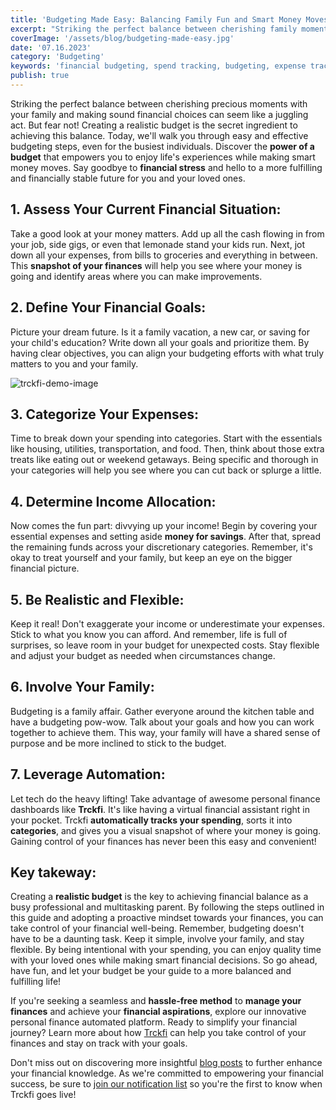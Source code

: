 ```yaml
---
title: 'Budgeting Made Easy: Balancing Family Fun and Smart Money Moves'
excerpt: "Striking the perfect balance between cherishing family moments and making wise financial choices can feel like a juggling act. But fear not! Discover how to create a realistic budget that empowers you to enjoy life while managing finances effectively. Say goodbye to stress and embrace a fulfilling, financially stable future for you and your loved ones."
coverImage: '/assets/blog/budgeting-made-easy.jpg'
date: '07.16.2023'
category: 'Budgeting'
keywords: 'financial budgeting, spend tracking, budgeting, expense tracking, budget planning, financial health, guide, tools, tips, personal finance, financial management, financial goals, financial control, budgeting made easy, family finances'
publish: true
---
```

Striking the perfect balance between cherishing precious moments with your family and making sound financial choices can seem like a juggling act. But fear not! Creating a realistic budget is the secret ingredient to achieving this balance. Today, we'll walk you through easy and effective budgeting steps, even for the busiest individuals. Discover the **power of a budget** that empowers you to enjoy life's experiences while making smart money moves. Say goodbye to **financial stress** and hello to a more fulfilling and financially stable future for you and your loved ones.

## 1. Assess Your Current Financial Situation:
Take a good look at your money matters. Add up all the cash flowing in from your job, side gigs, or even that lemonade stand your kids run. Next, jot down all your expenses, from bills to groceries and everything in between. This **snapshot of your finances** will help you see where your money is going and identify areas where you can make improvements.

## 2. Define Your Financial Goals:
Picture your dream future. Is it a family vacation, a new car, or saving for your child's education? Write down all your goals and prioritize them. By having clear objectives, you can align your budgeting efforts with what truly matters to you and your family.

![trckfi-demo-image](/assets/blog/track-all-expenses.png)

## 3. Categorize Your Expenses:
Time to break down your spending into categories. Start with the essentials like housing, utilities, transportation, and food. Then, think about those extra treats like eating out or weekend getaways. Being specific and thorough in your categories will help you see where you can cut back or splurge a little.

## 4. Determine Income Allocation:
Now comes the fun part: divvying up your income! Begin by covering your essential expenses and setting aside **money for savings**. After that, spread the remaining funds across your discretionary categories. Remember, it's okay to treat yourself and your family, but keep an eye on the bigger financial picture.

## 5. Be Realistic and Flexible:
Keep it real! Don't exaggerate your income or underestimate your expenses. Stick to what you know you can afford. And remember, life is full of surprises, so leave room in your budget for unexpected costs. Stay flexible and adjust your budget as needed when circumstances change.

## 6. Involve Your Family:
Budgeting is a family affair. Gather everyone around the kitchen table and have a budgeting pow-wow. Talk about your goals and how you can work together to achieve them. This way, your family will have a shared sense of purpose and be more inclined to stick to the budget.

## 7. Leverage Automation:
Let tech do the heavy lifting! Take advantage of awesome personal finance dashboards like **Trckfi**. It's like having a virtual financial assistant right in your pocket. Trckfi **automatically tracks your spending**, sorts it into **categories**, and gives you a visual snapshot of where your money is going. Gaining control of your finances has never been this easy and convenient!

## Key takeway:
Creating a **realistic budget** is the key to achieving financial balance as a busy professional and multitasking parent. By following the steps outlined in this guide and adopting a proactive mindset towards your finances, you can take control of your financial well-being. Remember, budgeting doesn't have to be a daunting task. Keep it simple, involve your family, and stay flexible. By being intentional with your spending, you can enjoy quality time with your loved ones while making smart financial decisions. So go ahead, have fun, and let your budget be your guide to a more balanced and fulfilling life!

If you're seeking a seamless and **hassle-free method** to **manage your finances** and achieve your **financial aspirations**, explore our innovative personal finance automated platform. Ready to simplify your financial journey? Learn more about how [Trckfi](/) can help you take control of your finances and stay on track with your goals. 

Don't miss out on discovering more insightful [blog posts](/blog) to further enhance your financial knowledge. As we're committed to empowering your financial success, be sure to [join our notification list](/#get-notified) so you're the first to know when Trckfi goes live!